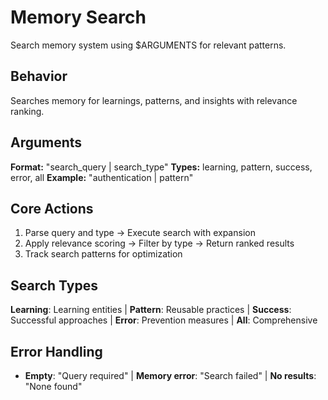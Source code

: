 # Memory Search

Search memory system using $ARGUMENTS for relevant patterns.

## Behavior
Searches memory for learnings, patterns, and insights with relevance ranking.

## Arguments
**Format:** "search_query | search_type"
**Types:** learning, pattern, success, error, all
**Example:** "authentication | pattern"

## Core Actions
1. Parse query and type → Execute search with expansion
2. Apply relevance scoring → Filter by type → Return ranked results
3. Track search patterns for optimization

## Search Types
**Learning**: Learning entities | **Pattern**: Reusable practices | **Success**: Successful approaches | **Error**: Prevention measures | **All**: Comprehensive

## Error Handling
- **Empty**: "Query required" | **Memory error**: "Search failed" | **No results**: "None found"